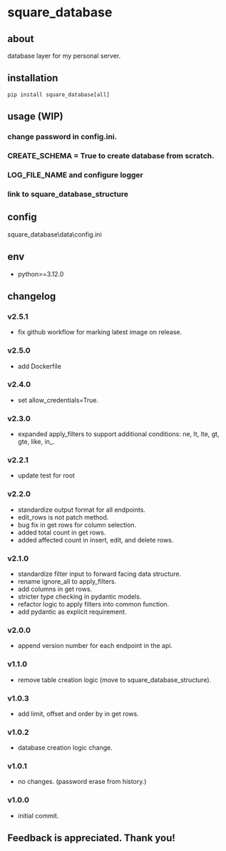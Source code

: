 # square_database

## about

database layer for my personal server.

## installation

```shell
pip install square_database[all]
```

## usage (WIP)

### change password in config.ini.

### CREATE_SCHEMA = True to create database from scratch.

### LOG_FILE_NAME and configure logger

### link to square_database_structure

## config

square_database\data\config.ini

## env

- python>=3.12.0

## changelog

### v2.5.1

- fix github workflow for marking latest image on release.

### v2.5.0

- add Dockerfile

### v2.4.0

- set allow_credentials=True.

### v2.3.0

- expanded apply_filters to support additional conditions: ne, lt, lte, gt, gte, like, in_.

### v2.2.1

- update test for root

### v2.2.0

- standardize output format for all endpoints.
- edit_rows is not patch method.
- bug fix in get rows for column selection.
- added total count in get rows.
- added affected count in insert, edit, and delete rows.

### v2.1.0

- standardize filter input to forward facing data structure.
- rename ignore_all to apply_filters.
- add columns in get rows.
- stricter type checking in pydantic models.
- refactor logic to apply filters into common function.
- add pydantic as explicit requirement.

### v2.0.0

- append version number for each endpoint in the api.

### v1.1.0

- remove table creation logic (move to square_database_structure).

### v1.0.3

- add limit, offset and order by in get rows.

### v1.0.2

- database creation logic change.

### v1.0.1

- no changes. (password erase from history.)

### v1.0.0

- initial commit.

## Feedback is appreciated. Thank you!
